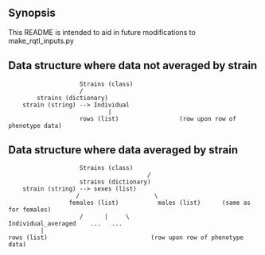 ## Synopsis
This README is intended to aid in future modifications to make_rqtl_inputs.py

## Data structure where data not averaged by strain
						Strains (class)					
						/
			strains (dictionary)
		strain (string) --> Individual
                                |
	                    rows (list) 				(row upon row of phenotype data)
		
		
## Data structure where data averaged by strain
						Strains (class)			
	                                       /
	                    strains (dictionary)
		strain (string) --> sexes (list)
	                   /                     \
	                 females (list)           males (list)		(same as for females)
                        /      |     \          
	Individual_averaged    ...   ...
             |
	rows (list) 							(row upon row of phenotype data)
